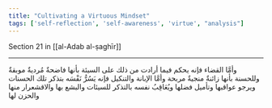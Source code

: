 ```yaml
---
title: "Cultivating a Virtuous Mindset"
tags: ['self-reflection', 'self-awareness', 'virtue', "analysis"]
---
```


 Section 21 in [[al-Adab al-ṣaghīr]]

---
وأمَّا القضاء فإنه يحكم فيما أرادت من ذلك على السيئة بأنها فاضحةٌ مُرديةٌ موبقةٌ وللحسنة بأنها زائنةٌ منجيةٌ مربحة وأمَّا الإبانة والتنكيل فإنه يَسُرُّ نَفْسَه بتذكر تلك الحسنات ويرجو عواقبها وتأميل فضلها ويُعَاقِبُ نفسه بالتذكر للسيئات والبشع بها والاقشعرار منها والحزن لها
